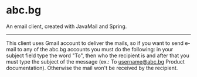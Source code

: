 # abc.bg
An email client, created with JavaMail and Spring.
___________________________________________________
This client uses Gmail account to deliver the mails, so if you want to send e-mail to any of the abc.bg accounts you must do the following: in your subject field type the word "To", then who the recipient is and after that you must type the subject of the message (ex.: To username@abc.bg Product documentation). Otherwise the mail won't be received by the recipient.
